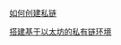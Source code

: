 [如何创建私链](http://blog.csdn.net/weixin_40401264/article/details/78095222)

[搭建基于以太坊的私有链环境](http://blog.csdn.net/sportshark/article/details/51855007)
